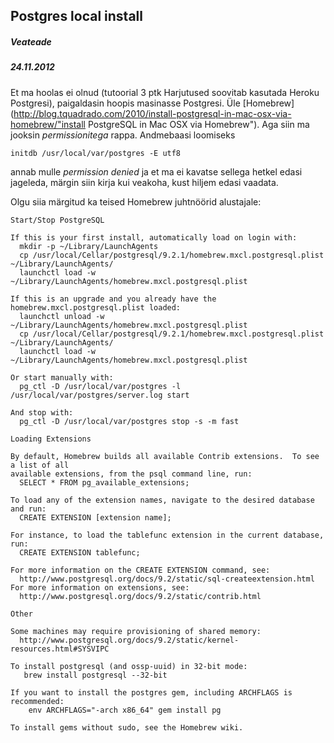 ## Postgres local install
##### Veateade
##### 24.11.2012

Et ma hoolas ei olnud (tutoorial 3 ptk Harjutused soovitab kasutada Heroku Postgresi), paigaldasin hoopis masinasse Postgresi. Üle [Homebrew](http://blog.tquadrado.com/2010/install-postgresql-in-mac-osx-via-homebrew/"install PostgreSQL in Mac OSX via Homebrew"). Aga siin ma jooksin *permissionitega* rappa. Andmebaasi loomiseks

```initdb /usr/local/var/postgres -E utf8```

annab mulle *permission denied* ja et ma ei kavatse sellega hetkel edasi jageleda, märgin siin kirja kui veakoha, kust hiljem edasi vaadata.

Olgu siia märgitud ka teised Homebrew juhtnöörid alustajale:

	Start/Stop PostgreSQL

	If this is your first install, automatically load on login with:
	  mkdir -p ~/Library/LaunchAgents
	  cp /usr/local/Cellar/postgresql/9.2.1/homebrew.mxcl.postgresql.plist ~/Library/LaunchAgents/
	  launchctl load -w ~/Library/LaunchAgents/homebrew.mxcl.postgresql.plist

	If this is an upgrade and you already have the homebrew.mxcl.postgresql.plist loaded:
	  launchctl unload -w ~/Library/LaunchAgents/homebrew.mxcl.postgresql.plist
	  cp /usr/local/Cellar/postgresql/9.2.1/homebrew.mxcl.postgresql.plist ~/Library/LaunchAgents/
	  launchctl load -w ~/Library/LaunchAgents/homebrew.mxcl.postgresql.plist

	Or start manually with:
	  pg_ctl -D /usr/local/var/postgres -l /usr/local/var/postgres/server.log start

	And stop with:
	  pg_ctl -D /usr/local/var/postgres stop -s -m fast

	Loading Extensions

	By default, Homebrew builds all available Contrib extensions.  To see a list of all
	available extensions, from the psql command line, run:
	  SELECT * FROM pg_available_extensions;

	To load any of the extension names, navigate to the desired database and run:
	  CREATE EXTENSION [extension name];

	For instance, to load the tablefunc extension in the current database, run:
	  CREATE EXTENSION tablefunc;

	For more information on the CREATE EXTENSION command, see:
	  http://www.postgresql.org/docs/9.2/static/sql-createextension.html
	For more information on extensions, see:
	  http://www.postgresql.org/docs/9.2/static/contrib.html

	Other

	Some machines may require provisioning of shared memory:
	  http://www.postgresql.org/docs/9.2/static/kernel-resources.html#SYSVIPC

	To install postgresql (and ossp-uuid) in 32-bit mode:
	   brew install postgresql --32-bit

	If you want to install the postgres gem, including ARCHFLAGS is recommended:
	    env ARCHFLAGS="-arch x86_64" gem install pg

	To install gems without sudo, see the Homebrew wiki.

	